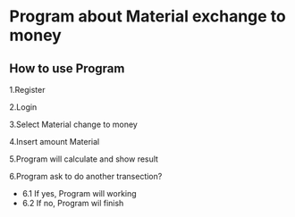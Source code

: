 # Program about Material exchange to money
## How to use Program

1.Register 

2.Login

3.Select Material change to money

4.Insert amount Material

5.Program will calculate and show result 

6.Program ask to do another transection?
* 6.1 If yes, Program will working
* 6.2 If no, Program wil finish

